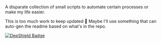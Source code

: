 A disparate collection of small scripts to automate certain processes or
make my life easier.

This is too much work to keep updated 🦖
Maybe I'll use something that can auto-gen the readme based on what's in the repo.


[![DepShield Badge](https://depshield.sonatype.org/badges/jpinkham/rando-scripts/depshield.svg)](https://depshield.github.io)